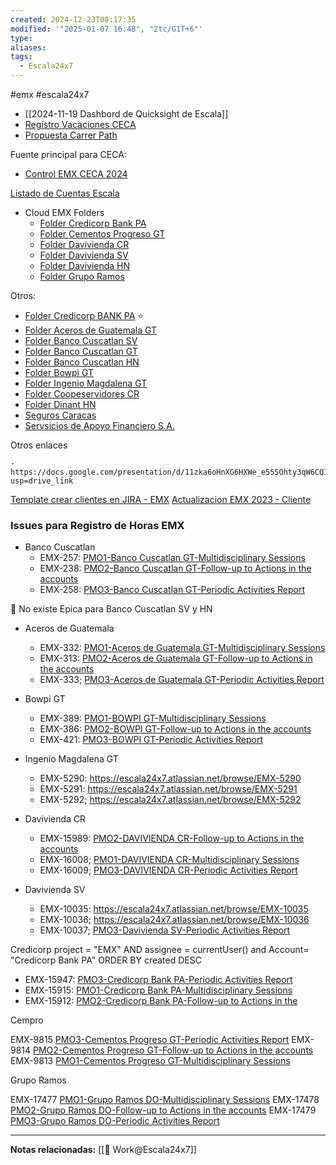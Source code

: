 ```yaml
---
created: 2024-12-23T08:17:35
modified: '"2025-01-07 16:48", "2tc/G1T+6"'
type: 
aliases: 
tags:
  - Escala24x7
---
```

#emx 
#escala24x7

- [[2024-11-19 Dashbord de Quicksight de Escala]]
- [Registro Vacaciones CECA](https://docs.google.com/spreadsheets/d/1ikJb6fBOtWdg8vaiotjKYJ3BN92CtBsAnC3P0nYpYg8/edit?usp=sharing)
- [Propuesta Carrer Path](https://docs.google.com/spreadsheets/d/1lsQU3uUeHcKYADA253ek5VGiM5JzBVk1yH2PudQWe1A/edit?usp=sharing)

 Fuente principal para CECA:
- [Control EMX CECA 2024](https://docs.google.com/spreadsheets/d/1O_lMzaOgdL5dt5I0aNSDSCCvBWAPiJvGF-9kjm7BrAg/edit?usp=sharing)




[Listado de Cuentas Escala](https://docs.google.com/spreadsheets/d/10nXuiCkDfztjANmcrGTuFK63nrrBIYtqJeyX9b6Mi-A/edit?usp=sharing)

- Cloud EMX Folders
	- [Folder Credicorp Bank PA](https://drive.google.com/drive/folders/1h4DM3rpTAV_uyQXIYkwTv40iqPY_iuW8?usp=drive_link)
	- [Folder Cementos Progreso GT](https://drive.google.com/drive/folders/15ZoH_KIdK_V0-YdSFnVXKWrmGfhMAOlS?usp=drive_link)
	- [Folder Davivienda CR](https://drive.google.com/drive/folders/1JUOS6HFlSCj3vAdnWrR77IKCrenK3k4i?usp=drive_link)
	 - [Folder Davivienda SV](https://drive.google.com/drive/folders/1h3IVRf04tdaRlWncYir2Y81K-6gSGjbn?usp=sharing)
	- [Folder Davivienda HN](https://drive.google.com/drive/folders/1TGvNZS6FP70ee0X5cpCZ_jtTcf0q3DwJ?usp=drive_link)
	-  [Folder Grupo Ramos](https://drive.google.com/drive/folders/17_bZuzdLp0VKmZSizXAD5onQAyp4YCXV?usp=drive_link)


Otros:
- [Folder Credicorp BANK PA](https://drive.google.com/drive/folders/1h4DM3rpTAV_uyQXIYkwTv40iqPY_iuW8?usp=drive_link) ⭐
 - [Folder Aceros de Guatemala GT](https://drive.google.com/drive/folders/1tKpfdHRvlt5zTz1EOxaBwjQ635RXHcUf?usp=drive_link)
- [Folder Banco Cuscatlan SV](https://drive.google.com/drive/folders/1jUFFr7C7CCYdT-y1q3fYmm3Xa8DTz9jv?usp=drive_link)
- [Folder Banco Cuscatlan GT](https://drive.google.com/drive/folders/1t9l4PM-wzymrQasaqgwKKzUwaV4s9cao?usp=drive_link)
- [Folder Banco Cuscatlan HN](https://drive.google.com/drive/folders/1IJo4fPVUQEr6UbDK1pCRCeZnyjg8xV8Q?usp=drive_link)
- [Folder Bowpi GT](https://drive.google.com/drive/folders/1lcPQVMS-Qm-qsyDGCyt_qGdJXbVQVmmh?usp=drive_link)
- [Folder Ingenio Magdalena GT](https://drive.google.com/drive/folders/1RsrV1bfhDOFePp-B1syHnKEhxzA2XzYL?usp=drive_link)
- [Folder Coopeservidores CR](https://drive.google.com/drive/folders/18OkK_9KXElQOzXP7AHyJoqE-4XlppYmB?usp=drive_link)
- [Folder Dinant HN](https://drive.google.com/drive/folders/1rTX_AxSCr__1mHWnwHqF-YmOvnaUChD5?usp=drive_link)
- [Seguros Caracas](https://drive.google.com/drive/folders/16OAJs09AW_gRvRFIRW9NDMUChemLncyt?usp=drive_link)
- [Servsicios de Apoyo Financiero S.A.](https://drive.google.com/drive/folders/1RYF6fm-3g08ra3AN2z6mc0PISOIiHHSI?usp=drive_link)

Otros enlaces
	
	- https://docs.google.com/presentation/d/11zka6oHnXG6HXWe_e55SOhty3qW6CQ1xg_kIfg6h1G8/edit?usp=drive_link


[Template crear clientes en JIRA - EMX](https://drive.google.com/drive/folders/11N_yqQ9qGAEbz10uVkCJBfZIH5U7K3Vb?usp=drive_link)
[Actualizacion EMX 2023 - Cliente](https://docs.google.com/spreadsheets/d/1gRmyIsGGVgdK37ijwQ7-VMDGdA_Eyvb7kIciJkoTRpY/edit?usp=sharing)
	
### Issues para Registro de Horas EMX

- Banco Cuscatlan
	- EMX-257:  [PMO1-Banco Cuscatlan GT-Multidisciplinary Sessions](https://escala24x7.atlassian.net/browse/EMX-257)
	- EMX-238: [PMO2-Banco Cuscatlan GT-Follow-up to Actions in the accounts](https://escala24x7.atlassian.net/browse/EMX-238)
	- EMX-258: [PMO3-Banco Cuscatlan GT-Periodic Activities Report](https://escala24x7.atlassian.net/browse/EMX-258)

🚩 No existe Epica para Banco Cuscatlan SV y HN 

- Aceros de Guatemala
	- EMX-332: [PMO1-Aceros de Guatemala GT-Multidisciplinary Sessions](https://escala24x7.atlassian.net/browse/EMX-332)
	- EMX-313: [PMO2-Aceros de Guatemala GT-Follow-up to Actions in the accounts](https://escala24x7.atlassian.net/browse/EMX-313)
	- EMX-333; [PMO3-Aceros de Guatemala GT-Periodic Activities Report](https://escala24x7.atlassian.net/browse/EMX-333)
           
- Bowpi GT
	- EMX-389: [PMO1-BOWPI GT-Multidisciplinary Sessions](https://escala24x7.atlassian.net/browse/EMX-389)
	- EMX-386: [PMO2-BOWPI GT-Follow-up to Actions in the accounts](https://escala24x7.atlassian.net/browse/EMX-386)
	- EMX-421: [PMO3-BOWPI GT-Periodic Activities Report](https://escala24x7.atlassian.net/browse/EMX-421)

- Ingenio Magdalena GT
	- EMX-5290: https://escala24x7.atlassian.net/browse/EMX-5290
	- EMX-5291: https://escala24x7.atlassian.net/browse/EMX-5291
	- EMX-5292; https://escala24x7.atlassian.net/browse/EMX-5292

- Davivienda CR
	- EMX-15989: [PMO2-DAVIVIENDA CR-Follow-up to Actions in the accounts](https://escala24x7.atlassian.net/browse/EMX-15989)
	- EMX-16008; [PMO1-DAVIVIENDA CR-Multidisciplinary Sessions](https://escala24x7.atlassian.net/browse/EMX-16008)
	- EMX-16009; [PMO3-DAVIVIENDA CR-Periodic Activities Report](https://escala24x7.atlassian.net/browse/EMX-16009)

- Davivienda SV
	- EMX-10035: https://escala24x7.atlassian.net/browse/EMX-10035
	- EMX-10036; https://escala24x7.atlassian.net/browse/EMX-10036
	- EMX-10037; [PMO3-Davivienda SV-Periodic Activities Report](https://escala24x7.atlassian.net/browse/EMX-10037)
                

Credicorp
project = "EMX" AND assignee = currentUser() and Account= "Credicorp Bank PA" ORDER BY created DESC

- EMX-15947:  [PMO3-Credicorp Bank PA-Periodic Activities Report](https://escala24x7.atlassian.net/browse/EMX-15947)
- EMX-15915: [PMO1-Credicorp Bank PA-Multidisciplinary Sessions](https://escala24x7.atlassian.net/browse/EMX-15915)
- EMX-15912:  [PMO2-Credicorp Bank PA-Follow-up to Actions in the](https://escala24x7.atlassian.net/browse/EMX-15912)

Cempro


EMX-9815 [PMO3-Cementos Progreso GT-Periodic Activities Report](https://escala24x7.atlassian.net/browse/EMX-9815)
EMX-9814 [PMO2-Cementos Progreso GT-Follow-up to Actions in the accounts](https://escala24x7.atlassian.net/browse/EMX-9814)
EMX-9813 [PMO1-Cementos Progreso GT-Multidisciplinary Sessions](https://escala24x7.atlassian.net/browse/EMX-9813)

Grupo Ramos

EMX-17477 [PMO1-Grupo Ramos DO-Multidisciplinary Sessions](https://escala24x7.atlassian.net/browse/EMX-17477)
EMX-17478 [PMO2-Grupo Ramos DO-Follow-up to Actions in the accounts](https://escala24x7.atlassian.net/browse/EMX-17478)
EMX-17479 [PMO3-Grupo Ramos DO-Periodic Activities Report](https://escala24x7.atlassian.net/browse/EMX-17479)



--- 
 **Notas relacionadas:**
[[👷 Work@Escala24x7]]
